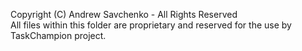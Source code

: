 Copyright (C) Andrew Savchenko - All Rights Reserved  
All files within this folder are proprietary and reserved for the use by TaskChampion project.
